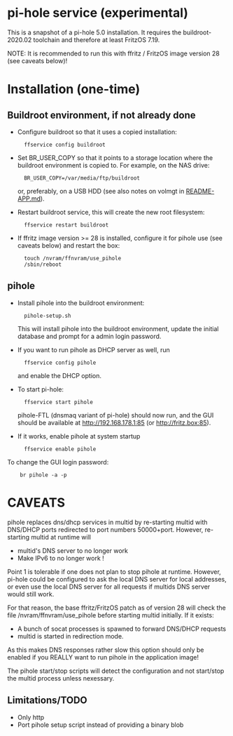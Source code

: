 pi-hole service (experimental)
==============================

This is a snapshot of a pi-hole 5.0 installation. It requires the 
buildroot-2020.02 toolchain and therefore at least FritzOS 7.19.

NOTE: It is recommended to run this with ffritz / FritzOS image
      version 28 (see caveats below)!

Installation (one-time)
=======================

Buildroot environment, if not already done
------------------------------------------

- Configure buildroot so that it uses a copied installation:

		ffservice config buildroot

- Set BR_USER_COPY so that it points to a storage location where 
  the buildroot environment is copied to. For example, on the NAS drive:

		BR_USER_COPY=/var/media/ftp/buildroot
  or, preferably, on a USB HDD (see also notes on volmgt in
  [README-APP.md](README-APP.md)).

- Restart buildroot service, this will create the new root filesystem:

		ffservice restart buildroot

- If ffritz image version >= 28 is installed, configure it for pihole use
  (see caveats below) and restart the box:

		touch /nvram/ffnvram/use_pihole
		/sbin/reboot

pihole
------

- Install pihole into the buildroot environment:

		pihole-setup.sh
  This will install pihole into the buildroot environment, update the initial
  database and prompt for a admin login password.

- If you want to run pihole as DHCP server as well, run

		ffservice config pihole
  and enable the DHCP option.  

- To start pi-hole:

		ffservice start pihole
  pihole-FTL (dnsmaq variant of pi-hole) should now run, and the GUI should be
  available at http://192.168.178.1:85 (or http://fritz.box:85).

- If it works, enable pihole at system startup

		ffservice enable pihole


To change the GUI login password:

		br pihole -a -p

CAVEATS
=======

pihole replaces dns/dhcp services in multid by re-starting multid with DNS/DHCP 
ports redirected to port numbers 50000+port.
However, re-starting multid at runtime will  

- multid's DNS server to no longer work
- Make IPv6 to no longer work !

Point 1 is tolerable if one does not plan to stop pihole at runtime. However, 
pi-hole could be configured to ask the local DNS server for local addresses, or
even use the local DNS server for all requests if multids DNS server 
would still work.

For that reason, the base ffritz/FritzOS patch as of version 28 will
check the file /nvram/ffnvram/use_pihole before starting multid initially.
If it exists:  

- A bunch of socat processes is spawned to forward DNS/DHCP requests
- multid is started in redirection mode.

As this makes DNS responses rather slow this option should only be enabled if
you REALLY want to run pihole in the application image!

The pihole start/stop scripts will detect the configuration and not start/stop
the multid process unless nexessary.

Limitations/TODO
----------------
- Only http
- Port pihole setup script instead of providing a binary blob
